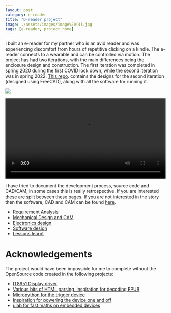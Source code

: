 ```yaml
---
layout: post
category: e-reader
title: "D-reader project"
image: ./assets/images/image%20(4).jpg
tags: [e-reader, project_home]
---
```



I built an e-reader for my partner who is an avid reader and was experiencing discomfort from hours of repetitive clicking on a kindle. The e-reader connects to a wearable and can be controlled via motion. The project has had two iterations, with the main differences being the enclosure design and construction. The first iteration was completed in spring 2020 during the first COVID lock down, while the second iteration was in spring 2022. [This repo](https://github.com/dtourolle/d-reader-public). contains the designs for the second iteration (designed using FreeCAD), along with all the software for running it. 

![](./assets/images/image%20(4).jpg)

<video width="100%" controls="controls">
  <source src="https://dtourolle.github.io/assets/images//watch_in_action.mp4" type="video/mp4">
</video>


I have tried to document the development process, source code and CAD/CAM, in some cases this is really retrospective. If you are interested these are split between these pages. If you are not interested in the story then the software, CAD and CAM can be found [here](https://github.com/dtourolle/d-reader-public).


- [Requirement Analysis](https://dtourolle.github.io/requirement-analysis.html)
- [Mechanical Design and CAM](https://dtourolle.github.io/mechanical.html)
- [Electronics design](https://dtourolle.github.io/electronics.html)
- [Software design](https://dtourolle.github.io/software.html)
- [Lessons learnt](https://dtourolle.github.io/lessons.html)



# Acknowledgements

The project would have been impossible for me to complete without the OpenSource code created in the following projects:

- [IT8951 Display driver](https://github.com/GregDMeyer/IT8951)
- [Various bits of HTML parsing, inspiration for decoding EPUB](https://github.com/wustho/epr)
- [Micropython for the trigger device](https://micropython.org/)
- [Inspiration for powering the device one and off](https://github.com/NeonHorizon/lipopi)
- [ulab for fast maths on embedded devices](https://github.com/v923z/micropython-ulab)